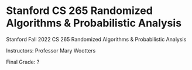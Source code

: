 # Stanford CS 265 Randomized Algorithms & Probabilistic Analysis

Stanford Fall 2022 CS 265 Randomized Algorithms & Probabilistic Analysis

Instructors: Professor Mary Wootters

Final Grade: ?

